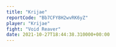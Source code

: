 ```yaml
---
title: "Krijae"
reportCode: "Bb7CFY8H2wvRK6yZ"
player: "Krijae"
fight: "Void Reaver"
date: 2021-10-27T18:44:38.310000+00:00
---
```

